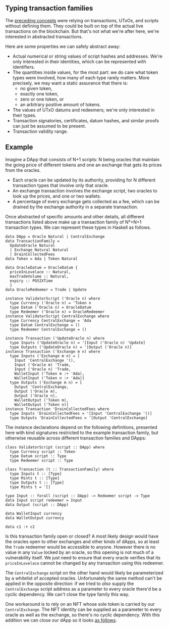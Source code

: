 ## Typing transaction families

<!--
~~~ {.haskell}
{-# LANGUAGE DataKinds, ExplicitForAll, KindSignatures, StandaloneKindSignatures,
             MultiParamTypeClasses, PolyKinds, TypeFamilies, TypeOperators #-}

module Typed where

import Data.Kind (Type)
import Data.Map (Map)
import Numeric.Natural (Natural)

import Families

data POSIXTime

~~~
-->

The [preceding concepts](TransactionFamily.md) were relying on transactions,
UTxOs, and scripts without defining them. They could be built on top of the
actual live transactions on the blockchain. But that's not what we're after
here, we're interested in abstracted transactions.

Here are some properties we can safely abstract away:

* Actual numerical or string values of script hashes and addresses. We're only
  interested in their identities, which can be represented with identifiers.
* The quantities inside values, for the most part: we do care what token types
  were involved, how many of each type rarely matters. More precisely, we may
  want a static assurance that there is:
  - no given token,
  - exactly one token,
  - zero or one token, or
  - an arbitrary positive amount of tokens.
* The values of UTxO datums and redeemers; we're only interested in their types.
* Transaction signatories, certificates, datum hashes, and similar proofs can
  just be assumed to be present.
* Transaction validity range.

## Example

Imagine a DApp that consists of N+1 scripts: N being oracles that maintain
the going price of different tokens and one an exchange that gets its prices
from the oracles.

* Each oracle can be updated by its authority, providing for N different
  transaction types that involve only that oracle.
* An exchange transaction involves the exchange script, two oracles to look
  up the prices, and one or two wallets.
* A percentage of every exchange gets collected as a fee, which can be
  drained by the exchange authority in a separate transaction.

Once abstracted of specific amounts and other details, all different
transactions listed above make up a transaction family of N²+N+1 transaction
types. We can represent these types in Haskell as follows.

~~~ {.haskell}
data DApp = Oracle Natural | CentralExchange
data TransactionFamily =
  UpdateOracle Natural
  | Exchange Natural Natural
  | DrainCollectedFees
data Token = Ada | Token Natural

data OracleDatum = OracleDatum {
  priceInLovelace :: Natural,
  maxTradeVolume :: Natural,
  expiry :: POSIXTime
  }
data OracleRedeemer = Trade | Update

instance ValidatorScript ('Oracle n) where
  type Currency ('Oracle n) = 'Token n
  type Datum ('Oracle n) = OracleDatum
  type Redeemer ('Oracle n) = OracleRedeemer
instance ValidatorScript CentralExchange where
  type Currency CentralExchange = 'Ada
  type Datum CentralExchange = ()
  type Redeemer CentralExchange = ()

instance Transaction ('UpdateOracle n) where
  type Inputs ('UpdateOracle n) = '[Input ('Oracle n) 'Update]
  type Outputs ('UpdateOracle n) = '[Output ('Oracle n)]
instance Transaction ('Exchange m n) where
  type Inputs ('Exchange m n) = [
    Input 'CentralExchange '(),
    Input ('Oracle m) 'Trade,
    Input ('Oracle n) 'Trade,
    WalletInput ('Token m :+ 'Ada),
    WalletInput ('Token n :+ 'Ada)]
  type Outputs ('Exchange m n) = [
    Output 'CentralExchange,
    Output ('Oracle m),
    Output ('Oracle n),
    WalletOutput ('Token m),
    WalletOutput ('Token n)]
instance Transaction 'DrainCollectedFees where
  type Inputs 'DrainCollectedFees = '[Input 'CentralExchange '()]
  type Outputs 'DrainCollectedFees = '[Output 'CentralExchange]
~~~

The instance declarations depend on the following definitions, presented here
with kind signatures restricted to the example transaction family, but
otherwise reusable across different transaction families and DApps:

~~~ {.haskell.ignore}
class ValidatorScript (script :: DApp) where
  type Currency script :: Token
  type Datum script :: Type
  type Redeemer script :: Type

class Transaction (t :: TransactionFamily) where
  type Inputs t :: [Type]
  type Mints t :: [Type]
  type Outputs t :: [Type]
  type Mints t = '[]
~~~

~~~ {.haskell}
type Input :: forall (script :: DApp) -> Redeemer script -> Type
data Input script redeemer = Input
data Output (script :: DApp)

data WalletInput currency
data WalletOutput currency

data c1 :+ c2
~~~

Is this transaction family open or closed? A most likely design would have the
oracles open to other exchanges and other kinds of dApps, so at least the
`Trade` redeemer would be accessible to anyone. However there is no value in any
`Value` locked by an oracle, so this opening is not much of a vulnerability
itself. We just need to ensure that every oracle verifies that its
`priceInLovelace` cannot be changed by any transaction using this redeemer.

The `CentralExchange` script on the other hand would likely be parameterized
by a whitelist of accepted oracles. Unfortunately the same method can't be
applied in the opposite direction: if we tried to *also* supply the
`CentralExchange` script address as a parameter to every oracle there'd be a
cyclic dependency. We can't close the type family this way.

One workaround is to rely on an NFT whose sole token is carried by our
`CentralExchange`. The NFT identity can be supplied as a parameter to every
oracle as well as the exchange, so there's no cyclic dependency. With this
addition we can close our dApp so it looks [as follows](NFT.md).
